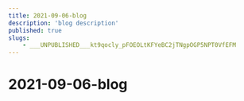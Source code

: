 ```yaml
---
title: 2021-09-06-blog
description: 'blog description'
published: true
slugs:
    - ___UNPUBLISHED___kt9qocly_pFOEOLtKFYeBC2jTNgpOGP5NPT0VfEFM
---
```


# 2021-09-06-blog
